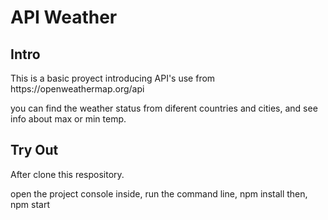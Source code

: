 <h1>API Weather</h1>

<h2> Intro </h2>
This is a basic proyect introducing API's use from https://openweathermap.org/api

you can find the weather status from diferent countries and cities, and see info about max or min temp.

<h2> Try Out </h2>
After clone this respository.

open the project console
inside, run the command line, npm install then, npm start
